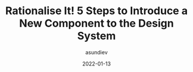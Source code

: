 ---
author: asundiev
date: 2022-01-13
draft: true
publisher: beameryhq_eng
tags:
  - design-systems
  - components
target_url: https://medium.com/hacking-talent/rationalise-it-5-steps-to-introduce-a-new-component-to-the-design-system-68d5299b4bb0
title: Rationalise It! 5 Steps to Introduce a New Component to the Design System
---